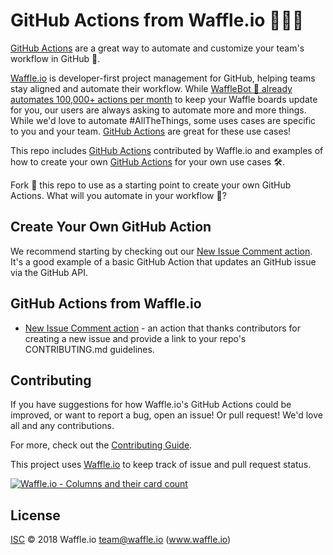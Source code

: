# GitHub Actions from Waffle.io 🏃🏃🏃 

[GitHub Actions](https://github.com/features/actions) are a great way to automate and customize your team's workflow in GitHub 🏃.  

[Waffle.io](https://waffle.io/features/) is developer-first project management for GitHub, helping teams stay aligned and automate their workflow.  While [WaffleBot 🤖 already automates 100,000+ actions per month](https://waffle.io/features/automation) to keep your Waffle boards update for you, our users are always asking to automate more and more things.  While we'd love to automate #AllTheThings, some uses cases are specific to you and your team.  [GitHub Actions](https://github.com/features/actions) are great for these use cases!

This repo includes [GitHub Actions](https://github.com/features/actions) contributed by Waffle.io and examples of how to create your own [GitHub Actions](https://github.com/features/actions) for your own use cases 🛠.

Fork 🍴 this repo to use as a starting point to create your own GitHub Actions.  What will you automate in your workflow 🤖?

## Create Your Own GitHub Action

We recommend starting by checking out our [New Issue Comment action](/action-newissuecomment).  It's a good example of a basic GitHub Action that updates an GitHub issue via the GitHub API.

## GitHub Actions from Waffle.io

* [New Issue Comment action](/action-newissuecomment) - an action that thanks contributors for creating a new issue and provide a link to your repo's CONTRIBUTING.md guidelines.

## Contributing

If you have suggestions for how Waffle.io's GitHub Actions could be improved, or want to report a bug, open an issue!  Or pull request! We'd love all and any contributions.

For more, check out the [Contributing Guide](CONTRIBUTING.md).

This project uses [Waffle.io](https://waffle.io/waffleio/waffle.io) to keep track of issue and pull request status.

[![Waffle.io - Columns and their card count](https://badge.waffle.io/waffleio/waffle.io.svg?columns=all)](https://waffle.io/waffleio/waffle.io)

## License

[ISC](LICENSE) © 2018 Waffle.io <team@waffle.io> (www.waffle.io)